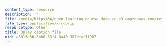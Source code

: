 ```yaml
---
content_type: resource
description: ''
file: /media/https%3A/open-learning-course-data-rc.s3.amazonaws.com/res-6-012-introduction-to-probability-spring-2018/a3813e3b8b8053f48a40387efac31987_T3eJtjoic.vtt
file_type: application/x-subrip
resourcetype: Other
title: 3play caption file
uid: a3813e3b-8b80-53f4-8a40-387efac31987
---
```

